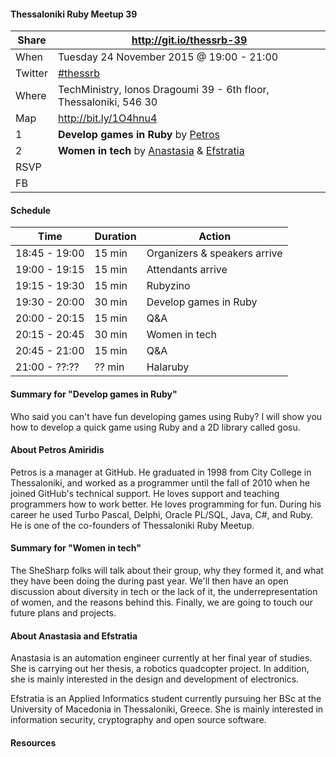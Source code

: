#### Thessaloniki Ruby Meetup 39

Share   | http://git.io/thessrb-39
------- | ------------------------
When    | Tuesday 24 November 2015 @ 19:00 - 21:00
Twitter | [#thessrb](http://bit.ly/1VCOXGU)
Where   | TechMinistry, Ionos Dragoumi 39 - 6th floor, Thessaloniki, 546 30
Map     | http://bit.ly/1O4hnu4
1       | **Develop games in Ruby** by [Petros](https://github.com/petros)
2       | **Women in tech** by [Anastasia](https://github.com/https://github.com/SolarBlue) & [Efstratia](https://github.com/aefstratia)
RSVP    |
FB      |

#### Schedule

Time          | Duration | Action
------------- | -------- | -----------------------------
18:45 - 19:00 | 15 min   | Organizers & speakers arrive
19:00 - 19:15 | 15 min   | Attendants arrive
19:15 - 19:30 | 15 min   | Rubyzino
19:30 - 20:00 | 30 min   | Develop games in Ruby
20:00 - 20:15 | 15 min   | Q&A
20:15 - 20:45 | 30 min   | Women in tech
20:45 - 21:00 | 15 min   | Q&A
21:00 - ??:?? | ?? min   | Halaruby

#### Summary for "Develop games in Ruby"

Who said you can't have fun developing games using Ruby? I will show you how to develop a quick game using Ruby and a 2D library called gosu.

#### About Petros Amiridis

Petros is a manager at GitHub. He graduated in 1998 from City College in Thessaloniki, and worked as a programmer until the fall of 2010 when he joined GitHub's technical support. He loves support and teaching programmers how to work better. He loves programming for fun. During his career he used Turbo Pascal, Delphi, Oracle PL/SQL, Java, C#, and Ruby. He is one of the co-founders of Thessaloniki Ruby Meetup.

#### Summary for "Women in tech"

The SheSharp folks will talk about their group, why they formed it, and what they have been doing the during past year. We'll then have an open discussion about diversity in tech or the lack of it, the underrepresentation of women, and the reasons behind this. Finally, we are going to touch our future plans and projects.

#### About Anastasia and Efstratia

Anastasia is an automation engineer currently at her final year of studies. She is carrying out her thesis, a robotics quadcopter project. In addition, she is mainly interested in the design and development of electronics.

Efstratia is an Applied Informatics student currently pursuing her BSc at the University of Macedonia in Thessaloniki, Greece. She is mainly interested in information security, cryptography and open source software.

#### Resources
